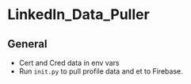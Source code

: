 # LinkedIn_Data_Puller
## General
* Cert and Cred data in env vars
* Run `init.py` to pull profile data and et to Firebase.